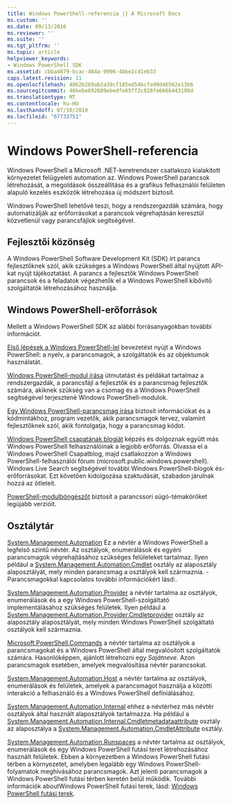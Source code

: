 ```yaml
---
title: Windows PowerShell-referencia |} A Microsoft Docs
ms.custom: ''
ms.date: 09/13/2016
ms.reviewer: ''
ms.suite: ''
ms.tgt_pltfrm: ''
ms.topic: article
helpviewer_keywords:
- Windows PowerShell SDK
ms.assetid: cbba4879-bcac-484a-9906-4bbe2cd1eb33
caps.latest.revision: 11
ms.openlocfilehash: 48b2b2b9ab2a39cf185ed54bcfa99d46562e13b6
ms.sourcegitcommit: 46bebe692689ebedfe65ff2c828fe666b443198d
ms.translationtype: MT
ms.contentlocale: hu-HU
ms.lasthandoff: 07/10/2019
ms.locfileid: "67733751"
---
```

# <a name="windows-powershell-reference"></a>Windows PowerShell-referencia

Windows PowerShell a Microsoft .NET-keretrendszer csatlakozó kialakított környezetet felügyeleti automation az. Windows PowerShell parancsok létrehozását, a megoldások összeállítása és a grafikus felhasználói felületen alapuló kezelés eszközök létrehozása új módszert biztosít.

Windows PowerShell lehetővé teszi, hogy a rendszergazdák számára, hogy automatizálják az erőforrásokat a parancsok végrehajtásán keresztül közvetlenül vagy parancsfájlok segítségével.

## <a name="developer-audience"></a>Fejlesztői közönség

A Windows PowerShell Software Development Kit (SDK) írt parancs fejlesztőknek szól, akik szükséges a Windows PowerShell által nyújtott API-kat nyújt tájékoztatást. A parancs a fejlesztők Windows PowerShell parancsok és a feladatok végezhetők el a Windows PowerShell kibővítő szolgáltatók létrehozásához használja.

## <a name="windows-powershell-resources"></a>Windows PowerShell-erőforrások

Mellett a Windows PowerShell SDK az alábbi forrásanyagokban további információt.

[Első lépések a Windows PowerShell-lel](/powershell/scripting/getting-started/getting-started-with-windows-powershell) bevezetést nyújt a Windows PowerShell: a nyelv, a parancsmagok, a szolgáltatók és az objektumok használatát.

[Windows PowerShell-modul írása](./module/writing-a-windows-powershell-module.md) útmutatást és példákat tartalmaz a rendszergazdák, a parancsfájl a fejlesztők és a parancsmag fejlesztők számára, akiknek szükség van a csomag és a Windows PowerShell segítségével terjesztené Windows PowerShell-modulok.

[Egy Windows PowerShell-parancsmag írása](./cmdlet/writing-a-windows-powershell-cmdlet.md) biztosít információkat és a kódmintákhoz, program vezetők, akik parancsmagok tervez, valamint fejlesztőknek szól, akik fontolgatja, hogy a parancsmag kódot.

[Windows PowerShell csapatának blogját](https://blogs.msdn.microsoft.com/PowerShell/) képzés és dolgoznak együtt más Windows PowerShell felhasználóinak a legjobb erőforrás. Olvassa el a Windows PowerShell Csapatblog, majd csatlakozzon a Windows PowerShell-felhasználói fórum (microsoft.public.windows.powershell). Windows Live Search segítségével további Windows PowerShell-blogok és-erőforrásokat. Ezt követően kidolgozása szaktudását, szabadon járulnak hozzá az ötleteit.

[PowerShell-modulböngészőt](/powershell/module/) biztosít a parancssori súgó-témaköröket legújabb verzióit.

## <a name="class-libraries"></a>Osztálytár

[System.Management.Automation](/dotnet/api/System.Management.Automation) Ez a névtér a Windows PowerShell a legfelső szintű névtér. Az osztályok, enumerálások és egyéni parancsmagok végrehajtásához szükséges felületeket tartalmaz. Ilyen például a [System.Management.Automation.Cmdlet](/dotnet/api/System.Management.Automation.Cmdlet) osztály az alaposztály alaposztályát, mely minden parancsmag a osztályok kell származnia. -Parancsmagokkal kapcsolatos további információkért lásd:.

[System.Management.Automation.Provider](/dotnet/api/System.Management.Automation.Provider) a névtér tartalma az osztályok, enumerálások és a egy Windows PowerShell-szolgáltató implementálásához szükséges felületek. Ilyen például a [System.Management.Automation.Provider.Cmdletprovider](/dotnet/api/System.Management.Automation.Provider.CmdletProvider) osztály az alaposztály alaposztályát, mely minden Windows PowerShell szolgáltató osztályok kell származnia.

[Microsoft.PowerShell.Commands](/dotnet/api/Microsoft.PowerShell.Commands) a névtér tartalma az osztályok a parancsmagokat és a Windows PowerShell által megvalósított szolgáltatók számára. Hasonlóképpen, ajánlott létrehozni egy *Sajátneve*. Azon parancsmagok esetében, amelyek megvalósítása névtér parancsokat.

[System.Management.Automation.Host](/dotnet/api/System.Management.Automation.Host) a névtér tartalma az osztályok, enumerálások és felületek, amelyek a parancsmagot használja a közötti interakció a felhasználó és a Windows PowerShell definiálásához.

[System.Management.Automation.Internal](/dotnet/api/System.Management.Automation.Internal) ehhez a névtérhez más névtér osztályok által használt alaposztályok tartalmazza. Ha például a [System.Management.Automation.Internal.Cmdletmetadataattribute](/dotnet/api/System.Management.Automation.Internal.CmdletMetadataAttribute) osztály az alaposztálya a [System.Management.Automation.CmdletAttribute](/dotnet/api/System.Management.Automation.CmdletAttribute) osztály.

[System.Management.Automation.Runspaces](/dotnet/api/System.Management.Automation.Runspaces) a névtér tartalma az osztályok, enumerálások és egy Windows PowerShell futási teret létrehozásához használt felületek. Ebben a környezetben a Windows PowerShell futási térben a környezetet, amelyben legalább egy Windows PowerShell-folyamatok meghívásához parancsmagok. Azt jelenti parancsmagok a Windows PowerShell futási térben keretén belül működik. További információk aboutWindows PowerShell futási terek, lásd: [Windows PowerShell futási terek](https://msdn.microsoft.com/en-us/a1582cfe-f06d-4aff-adc6-71f49a860ce9).
